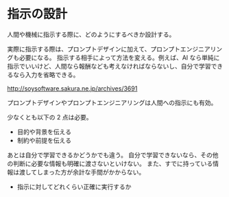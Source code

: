# 指示の設計

人間や機械に指示する際に、どのようにするべきか設計する。

実際に指示する際は、プロンプトデザインに加えて、プロンプトエンジニアリングも必要になる。
指示する相手によって方法を変える。例えば、AI なら単純に指示でいいけど、人間なら報酬なども考えなければならないし、自分で学習できるなら入力を省略できる。

http://soysoftware.sakura.ne.jp/archives/3691

プロンプトデザインやプロンプトエンジニアリングは人間への指示にも有効。

少なくとも以下の 2 点は必要。

- 目的や背景を伝える
- 制約や前提を伝える

あとは自分で学習できるかどうかでも違う。
自分で学習できないなら、その他の判断に必要な情報も明確に渡さないといけない。
また、すでに持っている情報は渡してしまった方が余計な手間がかからない。

- 指示に対してどれくらい正確に実行するか
